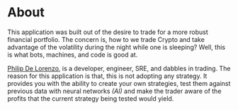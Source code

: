 # About

This application was built out of the desire to trade for a more robust financial portfolio.
The concern is, how to we trade Crypto and take advantage of the volatility during the night
while one is sleeping? Well, this is what bots, machines, and code is good at.

[Philip De Lorenzo](mailto:philip.delorenzo@gmail.com), is a developer, engineer, SRE, and
dabbles in trading. The reason for this application is that, this is not adopting any strategy.
It provides you with the ability to create your own strategies, test them against previous data
with neural networks _(AI)_ and make the trader aware of the profits that the current strategy
being tested would yield.
